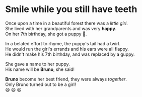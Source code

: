 # Smile while you still have teeth

Once upon a time in a beautiful forest there was a *little girl*.  
She lived with her grandparents and was very **happy**.  
On her 7th birthday, she got a puppy :dog:.

In a belated effort to rhyme, the puppy's tail had a twirl.  
He would run the girl's errands and his ears were all flappy.  
He didn't make his 7th birthday, and was replaced by a guppy.  

She gave a name to her puppy.  
His name will be **Bruno**, she said!  

**Bruno** become her best friend, they were always _together_.  
Only Bruno turned out to be a girl!  
:laughing: :laughing: :laughing:
